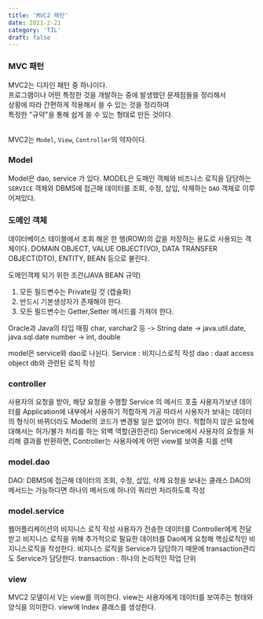 ```yaml
---
title: 'MVC2 패턴'
date: 2021-2-21
category: 'TIL'
draft: false
---
```



### MVC 패턴

MVC2는 디자인 패턴 중 하나이다.    
프로그램이나 어떤 특정한 것을 개발하는 중에 발생했던 문제점들을 정리해서   
상황에 따라 간편하게 적용해서 쓸 수 있는 것을 정리하여   
특정한 "규약"을 통해 쉽게 쓸 수 있는 형태로 만든 것이다.   
<br>


MVC2는 `Model`, `View`, `Controller`의 약자이다.   


### Model

Model은 dao, service 가 있다.
MODEL은 도메인 객체와 비즈니스 로직을 담당하는 `SERVICE` 객체와
DBMS에 접근해 데이터를 조회, 수정, 삽입, 삭제하는 `DAO` 객체로 이루어져있다.


### 도메인 객체

데이터베이스 테이블에서 조회 해온 한 행(ROW)의
값을 저장하는 용도로 사용되는 객체이다.
DOMAIN OBJECT, VALUE OBJECT(VO), DATA TRANSFER OBJECT(DTO), ENTITY, BEAN 등으로 불린다.

도메인객체 되기 위한 조건(JAVA BEAN 규약)
1. 모든 필드변수는 Private일 것 (캡슐화)
2. 반드시 기본생성자가 존재해야 한다.
3. 모든 필드변수는 Getter,Setter 메서드를 가져야 한다.

Oracle과 Java의 타입 매핑
char, varchar2 등 -> String
date -> java.util.date, java.sql.date
number -> int, double



model은 service와 dao로 나뉜다.
Service : 비지니스로직 작성
dao : daat access object db와 관련된 로직 작성

### controller
사용자의 요청을 받아, 해당 요청을 수행할 Service 의 메서드 호출
사용자가보낸 데이터를 Application에 내부에서 사용하기 적합하게 가공
따라서 사용자가 보내는 데이터의 형식이 바뀌더라도 Model의 코드가 변경될 일은 없어야 한다.
적합하지 않은 요청에 대해서는 허가/불가 처리를 하는 외벽 역할(권한관리)
Service에서 사용자의 요청을 처리해 결과를 반환하면,
Controller는 사용자에게 어떤 view를 보여줄 지를 선택




### model.dao
DAO: DBMS에 접근해 데이터의 조회, 수정, 삽입, 삭제 요청을 보내는 클래스
DAO의 메서드는 가능하다면 하나의 메서드에 하나의 쿼리만 처리하도록 작성


### model.service
웹어플리케이션의 비지니스 로직 작성
사용자가 전송한 데이터를 Controller에게 전달 받고
비지니스 로직을 위해 추가적으로 필요한 데이터를 Dao에게 요청해
핵심로직인 비지니스로직을 작성한다.
비지니스 로직을 Service가 담당하기 때문에 transaction관리도 Service가 담당한다.
transaction : 하나의 논리적인 작업 단위


### view
MVC2 모델이서 V는 view를 의미한다.
view는 사용자에게 데이터를 보여주는 형태와 양식을 의미한다.
view에 Index 클래스를 생성한다.


<!--
### JDBC
1. 오라클 jdbc driver를 jvm에 등록
forName메서드의 전달인자로 넣어준 문자열은 OracleDriver 클래스의fullName
Class.forName 메서드는 매개변수로 받은 클래스 명의 클래스객체를 반환
Class.forName메서드로 반환받은 Class객체를 통해 해당 Class의 메서드를 사용하거나
새로운 인스턴스를 반환받는 등으로 활용할 수 있다.


Class.forName("oracle.jdbc.driver.OracleDriver");

Connection

DBMS와의 연결을 관리
transaction(commit,rollback) 관리
Connection con = null;


Statement

쿼리 실행용 객체
Statement stmt = null;

ResultSet

Select쿼리의 결과로 반환된 데이터를 저장하는 객체
ResultSet rset = null;

-->









